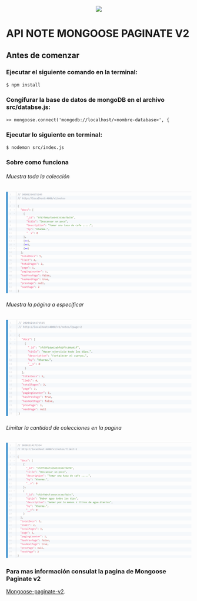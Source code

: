 <p align="center">
    <img src="./img/logo.png">
</p>

# API NOTE MONGOOSE PAGINATE V2

## Antes de comenzar

### Ejecutar el siguiente comando en la terminal: 
    $ npm install

### Congifurar la base de datos de mongoDB en el archivo src/databse.js:
    >> mongoose.connect('mongodb://localhost/<nombre-database>', {

### Ejecutar lo siguiente en terminal:
    $ nodemon src/index.js


### Sobre como funciona


###### Muestra toda la colección
<p align="center">
    <img src="./img/01.png">
</p>

###### Muestra la página a especificar
<p align="center">
    <img src="./img/02.png">
</p>

###### Limitar la cantidad de colecciones en la pagina   
<p align="center">
    <img src="./img/03.png">
</p>

### Para mas información consulat la pagina de Mongoose Paginate v2
[Mongoose-paginate-v2](https://www.npmjs.com/package/mongoose-paginate-v2).
